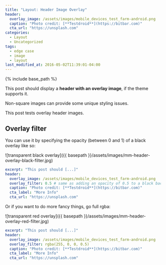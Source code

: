 ```yaml
---
title: "Layout: Header Image Overlay"
header:
  overlay_image: /assets/images/mobile_devices_test_farm-android.png
  caption: "Photo credit: [**Testdroid**](https://bitbar.com)"
  cta_url: "https://unsplash.com"
categories:
  - Layout
  - Uncategorized
tags:
  - edge case
  - image
  - layout
last_modified_at: 2016-05-02T11:39:01-04:00
---
```


{% include base_path %}

This post should display a **header with an overlay image**, if the theme supports it.

Non-square images can provide some unique styling issues.

This post tests overlay header images.

## Overlay filter

You can use it by specifying the opacity (between 0 and 1) of a black overlay like so:

![transparent black overlay]({{ basepath }}/assets/images/mm-header-overlay-black-filter.jpg)

```yaml
excerpt: "This post should [...]"
header:
  overlay_image: /assets/images/mobile_devices_test_farm-android.png
  overlay_filter: 0.5 # same as adding an opacity of 0.5 to a black background
  caption: "Photo credit: [**Testdroid**](https://bitbar.com)"
  cta_label: "More Info"
  cta_url: "https://unsplash.com"
```

Or if you want to do more fancy things, go full rgba:

![transparent red overlay]({{ basepath }}/assets/images/mm-header-overlay-red-filter.jpg)

```yaml
excerpt: "This post should [...]"
header:
  overlay_image: /assets/images/mobile_devices_test_farm-android.png
  overlay_filter: rgba(255, 0, 0, 0.5)
  caption: "Photo credit: [**Testdroid**](https://bitbar.com)"
  cta_label: "More Info"
  cta_url: "https://unsplash.com"
```